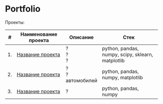 # Portfolio

Проекты:

| #    | Наименование проекта                | Описание                                                     | Стек                                                         |
| ---- | ------------------------------------------------------------ | ------------------------------------------------------------ | ------------------------------------------------------------ |
| 1.   | [Название проекта](Ссылка) | ? <br/>? <br/>? | python, pandas, numpy, scipy, sklearn, matplotlib       |
| 2.   | [Название проекта](Ссылка) | ? <br/>? <br/>автомобилей | python, pandas, numpy, matplotlib |
| 3.   | [Название проекта](Ссылка) | ?            | python, pandas, numpy |
